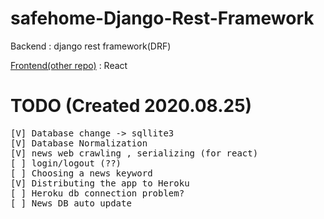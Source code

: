 # safehome-Django-Rest-Framework

Backend : django rest framework(DRF) 

[Frontend(other repo)](https://github.com/Cloud-MSA-edu-team-8/Multicampus_Cloud_team_8) : React<br>

# TODO (Created 2020.08.25)

<pre>
[V] Database change -> sqllite3
[V] Database Normalization
[V] news web crawling , serializing (for react)
[ ] login/logout (??)
[ ] Choosing a news keyword
[V] Distributing the app to Heroku
[ ] Heroku db connection problem?
[ ] News DB auto update
</pre>
